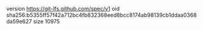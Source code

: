 version https://git-lfs.github.com/spec/v1
oid sha256:b5355ff57f42a712bc4fb832368eed8bcc8174ab98139cb1ddaa0368da59e627
size 10975
